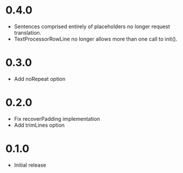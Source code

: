 # 0.4.0
- Sentences comprised entirely of placeholders no longer request translation.
- TextProcessorRowLine no longer allows more than one call to init().

# 0.3.0
- Add noRepeat option

# 0.2.0
- Fix recoverPadding implementation
- Add trimLines option

# 0.1.0
- Initial release